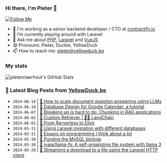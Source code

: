 ### Hi there, I'm Pieter 👋  
[![Follow Me](https://img.shields.io/github/followers/pieterclaerhout?label=Follow&style=social)](https://github.com/pieterclaerhout)

- 🏢 I'm working as a senior backend developer / CTO at [contractify.io](https://contractify.io)
- 🌱 I’m currently playing around with Laravel
- 💬 Ask me about [PHP](https://php.net), [Laravel](http://laravel.com) and [VueJS](https://vuejs.org)
- 😄 Pronouns: Pieter, Duckie, YellowDuck
- 📫 How to reach me: pieter@yellowduck.be

### My stats

![pieterclaerhout's GitHub Stats](https://github-readme-stats.vercel.app/api?username=pieterclaerhout&show_icons=true&count_private=true&line_height=40)

### 📩 Latest Blog Posts from [YellowDuck.be](https://www.yellowduck.be/)
<!-- BLOG-POST-LIST:START -->
- `2024-06-10` | [🔗 How to scale document question answering using LLMs](https://www.yellowduck.be/posts/how-to-scale-document-question-answering-using-llms)  
- `2024-06-10` | [🔗 Database Design for Google Calendar: a tutorial](https://www.yellowduck.be/posts/database-design-for-google-calendar-a-tutorial)  
- `2024-06-07` | [🔗 Breaking up is hard to do: Chunking in RAG applications](https://www.yellowduck.be/posts/breaking-up-is-hard-to-do-chunking-in-rag-applications-stack-overflow)  
- `2024-06-02` | [🔗 Custom Retriever | 🦜️🔗 LangChain](https://www.yellowduck.be/posts/custom-retriever-langchain)  
- `2024-06-01` | [🔗 From $erverless to Elixir](https://www.yellowduck.be/posts/from-erverless-to-elixir)  
- `2024-05-31` | [🐥 Using Laravel migration with different databases](https://www.yellowduck.be/posts/using-laravel-migration-with-different-databases)  
- `2024-05-31` | [🔗 Essays on programming I think about a lot](https://www.yellowduck.be/posts/essays-on-programming-i-think-about-a-lot)  
- `2024-05-30` | [🐥 Purging the MySQL binlogs](https://www.yellowduck.be/posts/purging-the-mysql-binlogs)  
- `2024-05-30` | [🔗 iyaja/llama-fs: A self-organizing file system with llama 3](https://www.yellowduck.be/posts/github-iyaja-llama-fs-a-self-organizing-file-system-with-llama-3)  
- `2024-05-29` | [🐥 Streaming a download to a file using the Laravel HTTP client](https://www.yellowduck.be/posts/streaming-a-download-to-a-file-using-the-laravel-http-client)  

<!-- BLOG-POST-LIST:END -->
